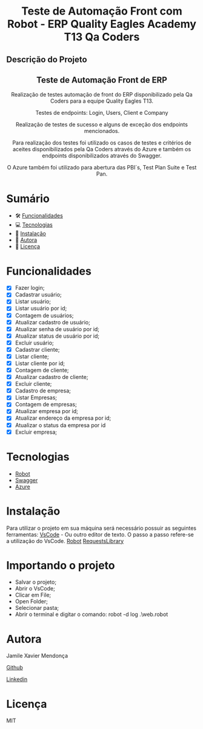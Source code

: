 <h1 align="center">Teste de Automação Front com Robot - ERP Quality Eagles Academy T13 Qa Coders </h1>

## Descrição do Projeto

<h2 align="center">
Teste de Automação Front de ERP
</h2>
<p align="center"> Realização de testes automação de front do ERP disponibilizado pela Qa Coders para a equipe Quality Eagles T13. </p>
<p align="center">Testes de endpoints: Login, Users, Client e Company</p>
<p align="center"> Realização de testes de sucesso e alguns de exceção dos endpoints mencionados.</p>
<p align="center">Para realização dos testes foi utilizado os casos de testes e critérios de aceites disponibilizados pela Qa Coders através do Azure e também os endpoints disponibilizados através do Swagger.</p>
<p align="center"> O Azure também foi utilizado para abertura das PBI´s, Test Plan Suite e Test Pan.</p>

# Sumário

- 🛠 [Funcionalidades](#funcionalidades)
- 💻 [Tecnologias](#tecnologias)
- 💽 [Instalação](#instalação)
- 👩 [Autora](#autora)
- 📑 [Licença](#licença)

# Funcionalidades

- [x] Fazer login;
- [x] Cadastrar usuário;
- [x] Listar usuário;
- [x] Listar usuário por id;
- [x] Contagem de usuários;
- [x] Atualizar cadastro de usuário;
- [x] Atualizar senha de usuário por id;
- [x] Atualizar status de usuário por id;
- [x] Excluir usuário;
- [x] Cadastrar cliente;
- [x] Listar cliente;
- [x] Listar cliente por id;
- [x] Contagem de cliente;
- [x] Atualizar cadastro de cliente;
- [x] Excluir cliente;
- [x] Cadastro de empresa;
- [x] Listar Empresas;
- [x] Contagem de empresas;
- [x] Atualizar empresa por id;
- [x] Atualizar endereço da empresa por id;
- [x] Atualizar o status da empresa por id
- [x] Excluir empresa;

# Tecnologias

- [Robot](https://robotframework.org/)
- [Swagger](https://swagger.io/)
- [Azure](https://azure.microsoft.com/pt-br/)

# Instalação

Para utilizar o projeto em sua máquina será necessário possuir as seguintes ferramentas:
[VsCode](https://code.visualstudio.com/) - Ou outro editor de texto. O passo a passo refere-se a utilização do VsCode.
[Robot](https://robotframework.org/)
[RequestsLibrary](https://docs.robotframework.org/docs/different_libraries/requests)

# Importando o projeto

- Salvar o projeto;
- Abrir o VsCode;
- Clicar em File;
- Open Folder;
- Selecionar pasta;
- Abrir o terminal e digitar o comando: robot -d log .\web.robot

# Autora

<p> Jamile Xavier Mendonça </p>

[Github](https://github.com/jamile-xavier)

[Linkedin](https://www.linkedin.com/in/jamile-xavier/)

# Licença

MIT
